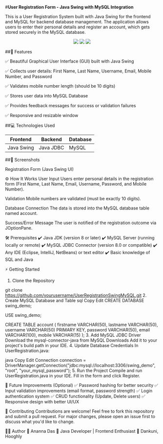#**User Registration Form - Java Swing with MySQL Integration**


This is a User Registration System built with Java Swing for the frontend and MySQL for backend database management. The application allows users to enter their personal details and register an account, which gets stored securely in the MySQL database.

<div align="center"> <img src="https://img.shields.io/badge/Java-ED8B00?style=for-the-badge&logo=java&logoColor=white" /> <img src="https://img.shields.io/badge/Swing-%23007396.svg?style=for-the-badge&logo=java&logoColor=white" /> <img src="https://img.shields.io/badge/MySQL-4479A1?style=for-the-badge&logo=mysql&logoColor=white" /> </div>


##📌 Features

✅ Beautiful Graphical User Interface (GUI) built with Java Swing

✅ Collects user details: First Name, Last Name, Username, Email, Mobile Number, and Password

✅ Validates mobile number length (should be 10 digits)

✅ Stores user data into MySQL Database

✅ Provides feedback messages for success or validation failures

✅ Responsive and resizable window


##💻 Technologies Used

| Frontend    | Backend    | Database |
|-------------|------------|----------|
| Java Swing  | Java JDBC  | MySQL    |

##📸 Screenshots

Registration Form (Java Swing UI)



⚙️ How It Works
User Input
Users enter personal details in the registration form (First Name, Last Name, Email, Username, Password, and Mobile Number).

Validation
Mobile numbers are validated (must be exactly 10 digits).

Database Connection
The data is stored into the MySQL database table named account.

Success/Error Message
The user is notified of the registration outcome via JOptionPane.

🛠️ Prerequisites
✔️ Java JDK (version 8 or later)
✔️ MySQL Server (running locally or remote)
✔️ MySQL JDBC Connector (version 8.0 or compatible)
✔️ Any IDE (Eclipse, IntelliJ, NetBeans) or text editor
✔️ Basic knowledge of SQL and Java

⚡ Getting Started
1. Clone the Repository

git clone https://github.com/yourusername/UserRegistrationSwingMySQL.git
2. Create MySQL Database and Table
sql
Copy
Edit
CREATE DATABASE swing_demo;

USE swing_demo;

CREATE TABLE account (
    firstname VARCHAR(50),
    lastname VARCHAR(50),
    username VARCHAR(50) PRIMARY KEY,
    password VARCHAR(50),
    email VARCHAR(100),
    mobile VARCHAR(15)
);
3. Add MySQL JDBC Driver
Download the mysql-connector-java from MySQL Downloads
Add it to your project's build path in your IDE.
4. Update Database Credentials
In UserRegistration.java:

java
Copy
Edit
Connection connection = DriverManager.getConnection("jdbc:mysql://localhost:3306/swing_demo", "root", "your_mysql_password");
5. Run the Project
Compile and run UserRegistration.java in your IDE.
Fill in the form and click Register.


🚀 Future Improvements (Optional)
✅ Password hashing for better security
✅ Input validation improvements (email format, password strength)
✅ Login authentication system
✅ CRUD functionality (Update, Delete users)
✅ Responsive design with better UI/UX

🤝 Contributing
Contributions are welcome! Feel free to fork this repository and submit a pull request.
For major changes, please open an issue first to discuss what you'd like to change.

🙋‍♀️ Author
👤 Ananna Das
💼 Java Developer | Frontend Enthusiast
📍 Dankuni, Hooghly
